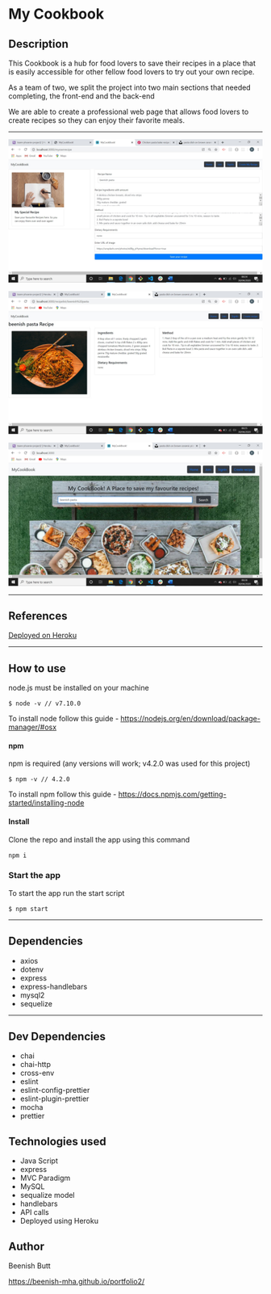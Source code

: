 # My Cookbook​

## Description

This Cookbook is a hub for food lovers to save their recipes in a place that is easily accessible for other fellow food lovers to try out your own recipe.

As a team of two, we split the project into two main sections that needed completing, the front-end and the back-end

We are able to create a professional web page that allows food lovers to create recipes so they can enjoy their favorite meals.​

---

![screenshot of the app](public\images\myCookBook1.jpg)

![screenshot of the app](public\images\myCookBook2.jpg)

![screenshot of the app](public\images\myCookBook3.jpg)

---

## References

[Deployed on Heroku](https://team-phoenix-project2.herokuapp.com/)

---

## How to use

node.js must be installed on your machine

```
$ node -v // v7.10.0
```

To install node follow this guide -
https://nodejs.org/en/download/package-manager/#osx

#### npm

npm is required (any versions will work; v4.2.0 was used for this project)

```
$ npm -v // 4.2.0
```

To install npm follow this guide -
https://docs.npmjs.com/getting-started/installing-node

#### Install

Clone the repo and install the app using this command

```
npm i
```

### Start the app

To start the app run the start script

```
$ npm start
```

---

## Dependencies

- axios
- dotenv
- express
- express-handlebars
- mysql2
- sequelize

---

## Dev Dependencies

- chai
- chai-http
- cross-env
- eslint
- eslint-config-prettier
- eslint-plugin-prettier
- mocha
- prettier

## Technologies used

- Java Script
- express
- MVC Paradigm​
- MySQL
- sequalize model​
- handlebars
- API calls
- Deployed using Heroku

## Author

Beenish Butt

https://beenish-mha.github.io/portfolio2/
